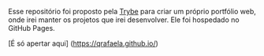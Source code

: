 Esse repositório foi proposto pela [Trybe](https://www.betrybe.com/) para criar um próprio portfólio web, onde irei manter os projetos que irei desenvolver.
Ele foi hospedado no GitHub Pages.

[É só apertar aqui] (https://qrafaela.github.io/)